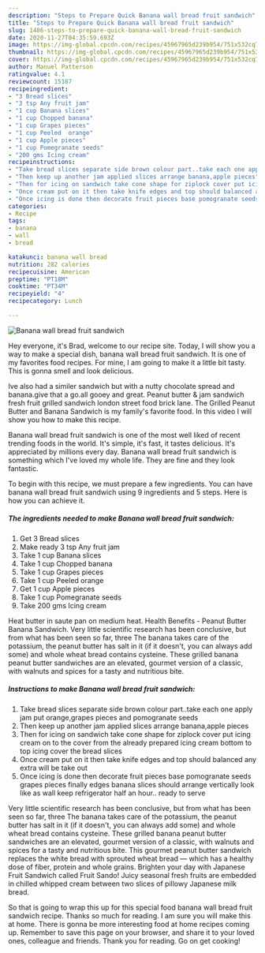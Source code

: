 ```yaml
---
description: "Steps to Prepare Quick Banana wall bread fruit sandwich"
title: "Steps to Prepare Quick Banana wall bread fruit sandwich"
slug: 1486-steps-to-prepare-quick-banana-wall-bread-fruit-sandwich
date: 2020-11-27T04:35:59.693Z
image: https://img-global.cpcdn.com/recipes/45967965d239b954/751x532cq70/banana-wall-bread-fruit-sandwich-recipe-main-photo.jpg
thumbnail: https://img-global.cpcdn.com/recipes/45967965d239b954/751x532cq70/banana-wall-bread-fruit-sandwich-recipe-main-photo.jpg
cover: https://img-global.cpcdn.com/recipes/45967965d239b954/751x532cq70/banana-wall-bread-fruit-sandwich-recipe-main-photo.jpg
author: Manuel Patterson
ratingvalue: 4.1
reviewcount: 15187
recipeingredient:
- "3 Bread slices"
- "3 tsp Any fruit jam"
- "1 cup Banana slices"
- "1 cup Chopped banana"
- "1 cup Grapes pieces"
- "1 cup Peeled  orange"
- "1 cup Apple pieces"
- "1 cup Pomegranate seeds"
- "200 gms Icing cream"
recipeinstructions:
- "Take bread slices separate side brown colour part..take each one apply jam put orange,grapes pieces and pomogranate seeds"
- "Then keep up another jam applied slices arrange banana,apple pieces"
- "Then for icing on sandwich take cone shape for ziplock cover put icing cream on to the cover from the already prepared icing cream bottom to top icing cover the bread slices"
- "Once cream put on it then take knife edges and top should balanced any extra will be take out"
- "Once icing is done then decorate fruit pieces base pomogranate seeds grapes pieces finally edges banana slices should arrange vertically look like as wall keep refrigerator half an hour.. ready to serve"
categories:
- Recipe
tags:
- banana
- wall
- bread

katakunci: banana wall bread 
nutrition: 282 calories
recipecuisine: American
preptime: "PT18M"
cooktime: "PT34M"
recipeyield: "4"
recipecategory: Lunch

---
```



![Banana wall bread fruit sandwich](https://img-global.cpcdn.com/recipes/45967965d239b954/751x532cq70/banana-wall-bread-fruit-sandwich-recipe-main-photo.jpg)

Hey everyone, it's Brad, welcome to our recipe site. Today, I will show you a way to make a special dish, banana wall bread fruit sandwich. It is one of my favorites food recipes. For mine, I am going to make it a little bit tasty. This is gonna smell and look delicious.

Ive also had a similer sandwich but with a nutty chocolate spread and banana.give that a go.all gooey and great. Peanut butter &amp; jam sandwich fresh fruit grilled sandwich london street food brick lane. The Grilled Peanut Butter and Banana Sandwich is my family&#39;s favorite food. In this video I will show you how to make this recipe.

Banana wall bread fruit sandwich is one of the most well liked of recent trending foods in the world. It's simple, it's fast, it tastes delicious. It's appreciated by millions every day. Banana wall bread fruit sandwich is something which I've loved my whole life. They are fine and they look fantastic.


To begin with this recipe, we must prepare a few ingredients. You can have banana wall bread fruit sandwich using 9 ingredients and 5 steps. Here is how you can achieve it.

<!--inarticleads1-->

##### The ingredients needed to make Banana wall bread fruit sandwich:

1. Get 3 Bread slices
1. Make ready 3 tsp Any fruit jam
1. Take 1 cup Banana slices
1. Take 1 cup Chopped banana
1. Take 1 cup Grapes pieces
1. Take 1 cup Peeled  orange
1. Get 1 cup Apple pieces
1. Take 1 cup Pomegranate seeds
1. Take 200 gms Icing cream


Heat butter in saute pan on medium heat. Health Benefits - Peanut Butter Banana Sandwich. Very little scientific research has been conclusive, but from what has been seen so far, three The banana takes care of the potassium, the peanut butter has salt in it (if it doesn&#39;t, you can always add some) and whole wheat bread contains cysteine. These grilled banana peanut butter sandwiches are an elevated, gourmet version of a classic, with walnuts and spices for a tasty and nutritious bite. 

<!--inarticleads2-->

##### Instructions to make Banana wall bread fruit sandwich:

1. Take bread slices separate side brown colour part..take each one apply jam put orange,grapes pieces and pomogranate seeds
1. Then keep up another jam applied slices arrange banana,apple pieces
1. Then for icing on sandwich take cone shape for ziplock cover put icing cream on to the cover from the already prepared icing cream bottom to top icing cover the bread slices
1. Once cream put on it then take knife edges and top should balanced any extra will be take out
1. Once icing is done then decorate fruit pieces base pomogranate seeds grapes pieces finally edges banana slices should arrange vertically look like as wall keep refrigerator half an hour.. ready to serve


Very little scientific research has been conclusive, but from what has been seen so far, three The banana takes care of the potassium, the peanut butter has salt in it (if it doesn&#39;t, you can always add some) and whole wheat bread contains cysteine. These grilled banana peanut butter sandwiches are an elevated, gourmet version of a classic, with walnuts and spices for a tasty and nutritious bite. This gourmet peanut butter sandwich replaces the white bread with sprouted wheat bread — which has a healthy dose of fiber, protein and whole grains. Brighten your day with Japanese Fruit Sandwich called Fruit Sando! Juicy seasonal fresh fruits are embedded in chilled whipped cream between two slices of pillowy Japanese milk bread. 

So that is going to wrap this up for this special food banana wall bread fruit sandwich recipe. Thanks so much for reading. I am sure you will make this at home. There is gonna be more interesting food at home recipes coming up. Remember to save this page on your browser, and share it to your loved ones, colleague and friends. Thank you for reading. Go on get cooking!
